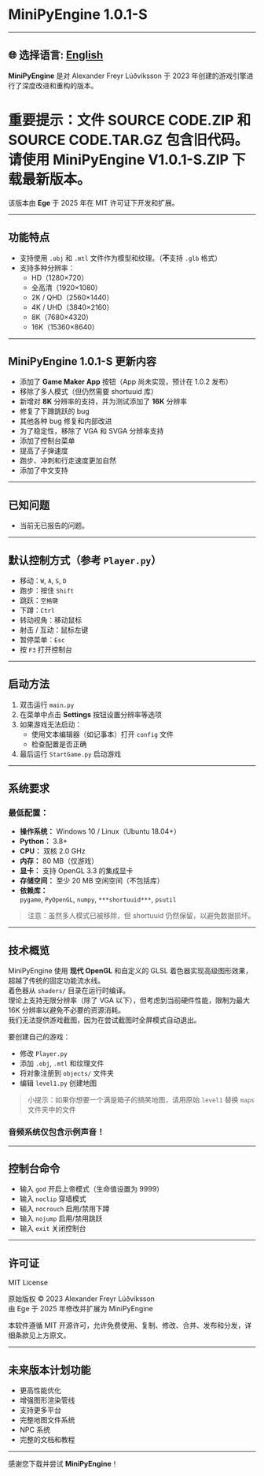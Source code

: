 # MiniPyEngine 1.0.1-S  
---

## 🌐 选择语言: [English](README.md)

**MiniPyEngine** 是对 Alexander Freyr Lúðvíksson 于 2023 年创建的游戏引擎进行了深度改进和重构的版本。

# 重要提示：文件 SOURCE CODE.ZIP 和 SOURCE CODE.TAR.GZ 包含旧代码。请使用 MiniPyEngine V1.0.1-S.ZIP 下载最新版本。  
该版本由 **Ege** 于 2025 年在 MIT 许可证下开发和扩展。

---

## 功能特点

- 支持使用 `.obj` 和 `.mtl` 文件作为模型和纹理。（**不**支持 `.glb` 格式）
- 支持多种分辨率：
  - HD（1280×720）
  - 全高清（1920×1080）
  - 2K / QHD（2560×1440）
  - 4K / UHD（3840×2160）
  - 8K（7680×4320）
  - 16K（15360×8640）

---

## MiniPyEngine 1.0.1-S 更新内容

- 添加了 **Game Maker App** 按钮（App 尚未实现，预计在 1.0.2 发布）
- 移除了多人模式（但仍然需要 shortuuid 库）
- 新增对 **8K** 分辨率的支持，并为测试添加了 **16K** 分辨率
- 修复了下蹲跳跃的 bug  
- 其他各种 bug 修复和内部改进  
- 为了稳定性，移除了 VGA 和 SVGA 分辨率支持  
- 添加了控制台菜单  
- 提高了子弹速度  
- 跑步、冲刺和行走速度更加自然  
- 添加了中文支持  

---

## 已知问题

- 当前无已报告的问题。

---

## 默认控制方式（参考 `Player.py`）

- 移动：`W`, `A`, `S`, `D`  
- 跑步：按住 `Shift`  
- 跳跃：`空格键`  
- 下蹲：`Ctrl`  
- 转动视角：移动鼠标  
- 射击 / 互动：鼠标左键  
- 暂停菜单：`Esc`
- 按 `F3` 打开控制台

---

## 启动方法

1. 双击运行 `main.py`
2. 在菜单中点击 **Settings** 按钮设置分辨率等选项  
3. 如果游戏无法启动：
   - 使用文本编辑器（如记事本）打开 `config` 文件
   - 检查配置是否正确
4. 最后运行 `StartGame.py` 启动游戏

---

## 系统要求

### 最低配置：

- **操作系统：** Windows 10 / Linux（Ubuntu 18.04+）  
- **Python：** 3.8+  
- **CPU：** 双核 2.0 GHz  
- **内存：** 80 MB（仅游戏）  
- **显卡：** 支持 OpenGL 3.3 的集成显卡  
- **存储空间：** 至少 20 MB 空闲空间（不包括库）  
- **依赖库：**  
  `pygame`, `PyOpenGL`, `numpy`, `***shortuuid***`, `psutil`

> 注意：虽然多人模式已被移除，但 shortuuid 仍然保留，以避免数据损坏。

---

## 技术概览

MiniPyEngine 使用 **现代 OpenGL** 和自定义的 GLSL 着色器实现高级图形效果，超越了传统的固定功能流水线。  
着色器从 `shaders/` 目录在运行时编译。  
理论上支持无限分辨率（除了 VGA 以下），但考虑到当前硬件性能，限制为最大 16K 分辨率以避免不必要的资源消耗。  
我们无法提供游戏截图，因为在尝试截图时全屏模式自动退出。  

要创建自己的游戏：

- 修改 `Player.py`  
- 添加 `.obj`, `.mtl` 和纹理文件  
- 将对象注册到 `objects/` 文件夹  
- 编辑 `level1.py` 创建地图  
> 小提示：如果你想要一个满是箱子的搞笑地图，请用原始 `level1` 替换 `maps` 文件夹中的文件  

### 音频系统仅包含示例声音！

---

## 控制台命令

- 输入 `god` 开启上帝模式（生命值设置为 9999）  
- 输入 `noclip` 穿墙模式  
- 输入 `nocrouch` 启用/禁用下蹲  
- 输入 `nojump` 启用/禁用跳跃  
- 输入 `exit` 关闭控制台  

---

## 许可证

MIT License

原始版权 © 2023 Alexander Freyr Lúðvíksson  
由 Ege 于 2025 年修改并扩展为 MiniPyEngine  

本软件遵循 MIT 开源许可，允许免费使用、复制、修改、合并、发布和分发，详细条款见上方原文。

---

## 未来版本计划功能

- 更高性能优化  
- 增强图形渲染管线  
- 支持更多平台  
- 完整地图文件系统  
- NPC 系统  
- 完整的文档和教程  

---

感谢您下载并尝试 **MiniPyEngine**！
